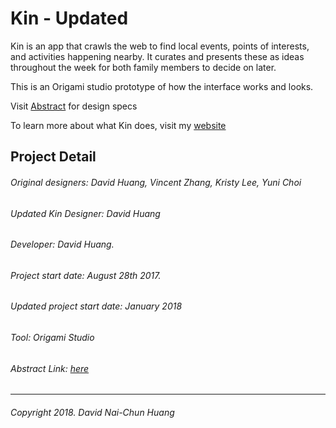 # Kin - Updated
Kin is an app that crawls the web to find local events, points of interests, and activities happening nearby. It curates and presents these as ideas throughout the week for both family members to decide on later. 

This is an Origami studio prototype of how the interface works and looks.

Visit [Abstract](https://app.goabstract.com/projects/4fe06580-412d-11e8-8df7-575a616e1c1c/) for design specs

To learn more about what Kin does, visit my [website](https://www.davidnhuang.com/project/kin/)

## Project Detail
###### Original designers: David Huang, Vincent Zhang, Kristy Lee, Yuni Choi
###### Updated Kin Designer: David Huang
###### Developer: David Huang.
###### Project start date: August 28th 2017.
###### Updated project start date: January 2018
###### Tool: Origami Studio
###### Abstract Link: [here](https://app.goabstract.com/projects/4fe06580-412d-11e8-8df7-575a616e1c1c/)
---
###### Copyright 2018. David Nai-Chun Huang
